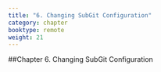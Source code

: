 ```yaml
---
title: "6. Changing SubGit Configuration"
category: chapter
booktype: remote
weight: 21
---
```

##Chapter 6. Changing SubGit Configuration